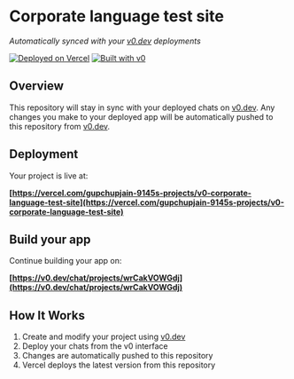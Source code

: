 # Corporate language test site

*Automatically synced with your [v0.dev](https://v0.dev) deployments*

[![Deployed on Vercel](https://img.shields.io/badge/Deployed%20on-Vercel-black?style=for-the-badge&logo=vercel)](https://vercel.com/gupchupjain-9145s-projects/v0-corporate-language-test-site)
[![Built with v0](https://img.shields.io/badge/Built%20with-v0.dev-black?style=for-the-badge)](https://v0.dev/chat/projects/wrCakVOWGdj)

## Overview

This repository will stay in sync with your deployed chats on [v0.dev](https://v0.dev).
Any changes you make to your deployed app will be automatically pushed to this repository from [v0.dev](https://v0.dev).

## Deployment

Your project is live at:

**[https://vercel.com/gupchupjain-9145s-projects/v0-corporate-language-test-site](https://vercel.com/gupchupjain-9145s-projects/v0-corporate-language-test-site)**

## Build your app

Continue building your app on:

**[https://v0.dev/chat/projects/wrCakVOWGdj](https://v0.dev/chat/projects/wrCakVOWGdj)**

## How It Works

1. Create and modify your project using [v0.dev](https://v0.dev)
2. Deploy your chats from the v0 interface
3. Changes are automatically pushed to this repository
4. Vercel deploys the latest version from this repository
